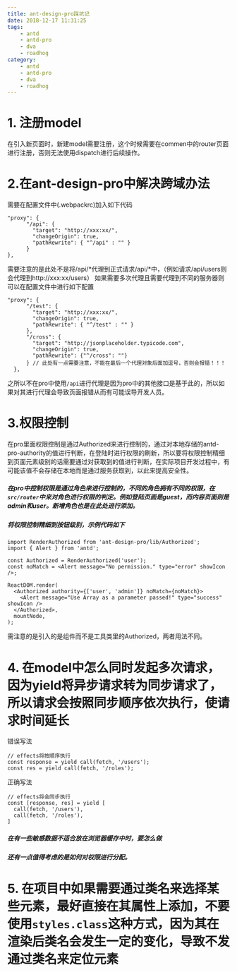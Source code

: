 ```yaml
---
title: ant-design-pro踩坑记
date: 2018-12-17 11:31:25
tags: 
    - antd
    - antd-pro
    - dva
    - roadhog
category:
    - antd
    - antd-pro
    - dva
    - roadhog
---
```



# 1. 注册model
在引入新页面时，新建model需要注册，这个时候需要在commen中的router页面进行注册，否则无法使用dispatch进行后续操作。

# 2.在ant-design-pro中解决跨域办法
需要在配置文件中(.webpackrc)加入如下代码
```
"proxy": {
      "/api": {
        "target": "http://xxx:xx/",
        "changeOrigin": true,
        "pathRewrite": { "^/api" : "" }
      }
},
```

需要注意的是此处不是将/api/*代理到正式请求/api/*中，（例如请求/api/users则会代理到http://xxx:xx/users）
如果需要多次代理且需要代理到不同的服务器则可以在配置文件中进行如下配置

```
"proxy": {
      "/test": {
        "target": "http://xxx:xx/",
        "changeOrigin": true,
        "pathRewrite": { "^/test" : "" }
      },
      "/cross": {
        "target": "http://jsonplaceholder.typicode.com",
        "changeOrigin": true,
        "pathRewrite": {"^/cross": ""}
      } // 此处有一点需要注意，不能在最后一个代理对象后面加逗号，否则会报错！！！
  },
```

之所以不在pro中使用```/api```进行代理是因为pro中的其他接口是基于此的，所以如果对其进行代理会导致页面报错从而有可能误导开发人员。

# 3.权限控制
在pro里面权限控制是通过Authorized来进行控制的，通过对本地存储的antd-pro-authority的值进行判断，在登陆时进行权限的刷新，所以要将权限控制精细到页面元素级别的话需要通过对获取到的值进行判断，在实际项目开发过程中，有可能该值不会存储在本地而是通过服务获取到，以此来提高安全性。

##### 在pro中控制权限是通过角色来进行控制的，不同的角色拥有不同的权限，在```src/router```中来对角色进行权限的判定。例如登陆页面是guest，而内容页面则是admin和user。新增角色也是在此处进行添加。
##### 将权限控制精细到按钮级别，示例代码如下

```
import RenderAuthorized from 'ant-design-pro/lib/Authorized';
import { Alert } from 'antd';

const Authorized = RenderAuthorized('user');
const noMatch = <Alert message="No permission." type="error" showIcon />;

ReactDOM.render(
  <Authorized authority={['user', 'admin']} noMatch={noMatch}>
    <Alert message="Use Array as a parameter passed!" type="success" showIcon />
  </Authorized>,
  mountNode,
);
```

需注意的是引入的是组件而不是工具类里的Authorized，两者用法不同。
# 4.  在model中怎么同时发起多次请求，因为yield将异步请求转为同步请求了，所以请求会按照同步顺序依次执行，使请求时间延长
错误写法

```
// effects将按顺序执行
const response = yield call(fetch, '/users');
const res = yield call(fetch, '/roles');
```

正确写法

```
// effects将会同步执行
const [response, res] = yield [
  call(fetch, '/users'),
  call(fetch, '/roles'),
]
```

##### 在有一些敏感数据不适合放在浏览器缓存中时，要怎么做
##### 还有一点值得考虑的是如何对权限进行分配。
# 5. 在项目中如果需要通过类名来选择某些元素，最好直接在其属性上添加，不要使用```styles.class```这种方式，因为其在渲染后类名会发生一定的变化，导致不发通过类名来定位元素